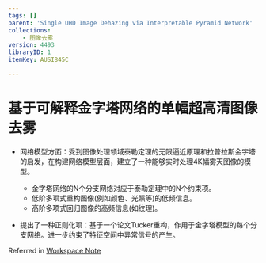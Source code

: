 ```yaml
---
tags: []
parent: 'Single UHD Image Dehazing via Interpretable Pyramid Network'
collections:
    - 图像去雾
version: 4493
libraryID: 1
itemKey: AUSI845C

---
```

# 基于可解释金字塔网络的单幅超高清图像去雾

*   网络模型方面：受到图像处理领域泰勒定理的无限逼近原理和拉普拉斯金字塔的启发，在构建网络模型层面，建立了一种能够实时处理4K幅雾天图像的模型。

    *   金字塔网络的N个分支网络对应于泰勒定理中的N个约束项。
    *   低阶多项式重构图像(例如颜色、光照等)的低频信息。
    *   高阶多项式回归图像的高频信息(如纹理)。

<!---->

*   提出了一种正则化项：基于一个论文Tucker重构，作用于金字塔模型的每个分支网络。进一步约束了特征空间中异常信号的产生。

Referred in <a href="./学术论文笔记汇总-RYZ5DF37.md" class="internal-link" zhref="zotero://note/u/RYZ5DF37/?ignore=1&#x26;line=-1" ztype="znotelink" class="internal-link">Workspace Note</a>
